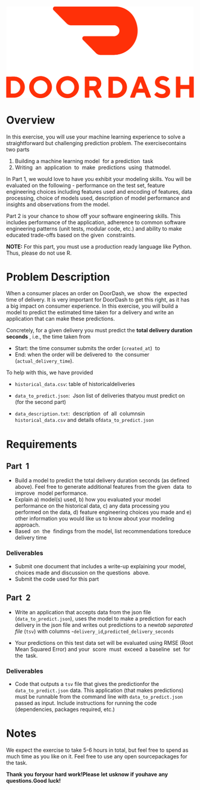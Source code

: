 ![Doordash](logo.png)
# Overview

In this exercise, you will use your machine learning experience to solve
a straightforward but challenging prediction​ ​problem.​ ​The​ ​exercise​
​contains two​​ parts​

1. Building​ ​a​ ​machine​ ​learning​ model​ ​ ​for​ ​a​ ​prediction ​ task​ 
2. Writing ​ an​ ​ application​ ​ to​ ​ make​ ​ ​predictions ​ using​ ​ ​that​ ​model.

In Part 1, we would love to have you exhibit your modeling skills. You
will be evaluated on the following - performance on the test set,
feature engineering choices including features used and encoding of
features, data processing, choice of models used, description of model
performance and insights and observations from the​ ​model.

Part 2 is your chance to show off your software engineering skills. This
includes performance of the application, adherence to common software
engineering patterns (unit tests, modular code, etc.) and ability to
make educated​ ​trade-offs​ ​based​ ​on​ ​the​ ​given ​ constraints.​

**NOTE:** For​ this part, you must use a production ready language like
Python. Thus, please do not use R.

# Problem ​Description 

When​ a​ ​consumer​ ​places​ ​an​ ​order​ ​on​ DoorDash,​​ we​ ​ show​ ​ the​ ​ ​expected ​
​time of​​ ​delivery.​ ​It​ ​is​ ​very ​important​ ​for​ DoorDash to get this right, as it has a big impact on consumer experience. In this exercise, you will build a model to predict the
estimated time taken for a delivery and write an application that can
make these predictions.

Concretely, for a given delivery you must predict the ​**total delivery
duration seconds** , i.e., the time taken from

- Start:​ ​the​ ​time​ ​consumer​ ​submits​ ​the​ ​order ​ (​`created_at`) ​ to​
- End:​ ​when​ ​the​ ​order​ ​will​ ​be​ ​delivered​ to​ ​ ​the​ consumer​​
​(`actual_delivery_time`).

To​ ​help​ ​with​ ​this,​ ​we​ ​have​ ​provided

-   `historical_data.csv`:​ ​table​ ​of​ ​historical​ ​deliveries

-   `data_to_predict.json`: ​ ​Json​ ​list​ ​of​ ​deliveries​ ​that​ ​you​ ​must​
    ​predict​ ​on​ ​(for ​​the​ ​second​ ​part)

-   `data_description.txt`:​ ​ description​ ​ of​ ​ all​ ​ columns​ ​ in​​ `historical_data.csv`​ ​and​ ​details​ of​ `data_to_predict.json`

# Requirements

## Part ​ 1​ 

-   Build a model to predict the total delivery duration seconds (as
    defined above). Feel free to generate additional​ ​features​ ​from​ ​the ​ given​ ​ data​ ​ to​ ​ improve​ ​ model​ ​performance.​
-   Explain a) model(s) used, b) how you evaluated your model
    performance on the historical data, c) any data processing you
    performed on the data, d) feature engineering choices you made
    and e) other information​ ​you​ ​would​ ​like​ ​us​ ​to​ ​know​ ​about​ ​your​
    ​modeling​ ​approach.
-   Based ​ on​ ​ the​ ​ ​findings ​​from​ ​the​ ​model,​ list​​ ​recommendations​ to​​
    ​reduce​ ​delivery​ ​time

### Deliverables 

-   Submit one document that includes a write-up explaining your model,
    choices made and discussion on the​ ​questions ​ above.​
-   Submit​ ​the​ ​code​ ​used​ ​for​ ​this​ ​part

## Part ​ 2​ 
-   Write an application that accepts data from the json file
    (`data_to_predict.json`), uses the model to make a prediction for each
    delivery in the json file and writes out predictions to a new ​*tab separated file* (`tsv`) with​ ​columns​ ​-​ ​`delivery_id`, ​`predicted_delivery_seconds`

-   Your predictions on this test data set will be evaluated using RMSE
    (Root Mean Squared Error) and your ​ score​ ​ must​ ​ exceed​ ​ a​ ​ baseline​
    ​ set​ ​ for​ ​ the​ ​ ​task.

### Deliverables 

-   Code that ​​outputs a​ ​`tsv`​ ​file​ ​that​ ​gives ​the​​ ​prediction​ ​for​ ​the​
    `data_to_predict.json` data.​ This application (that makes
    predictions) must be runnable from the command line with
    `data_to_predict.json` passed as input. Include instructions for
    running the code (dependencies,​ ​packages​ ​required,​ ​etc.)

# Notes 

We expect the exercise to take 5-6 hours in total, but feel free to
spend as much time as you like on it. Feel free to​ ​use​ ​any​ ​open​ ​source​
​packages​ ​for​ ​the​ ​task.

**Thank**​ ​**you**​ ​**for**​ ​**your**​ ​**hard**​ ​**work!**​ ​**Please**​ ​**let**​
​**us**​ ​**know**​ ​**if**​ ​**you**​ ​**have**​ ​**any**​ ​**questions.**​ ​**Good**​
​**luck!**
